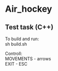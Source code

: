 # Air_hockey

Test task (C++)
<br>
---------------------------------------------------
To build and run:<br>
sh build.sh

Controll:<br>
MOVEMENTS - arrows<br>
EXIT - ESC<br>
